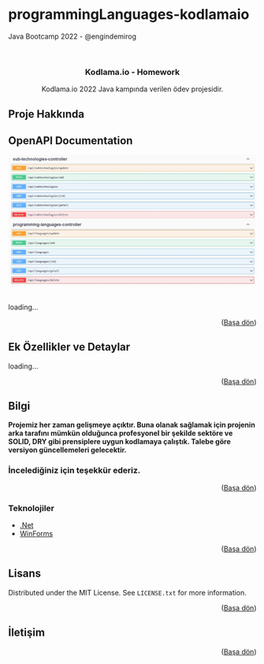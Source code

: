 # programmingLanguages-kodlamaio
Java Bootcamp 2022 - @engindemirog

<div id="top"></div>
<!-- PROJECT LOGO -->
<br />
<div align="center">

<h3 align="center">Kodlama.io - Homework</h3>

  <p align="center">
    Kodlama.io 2022 Java kampında verilen ödev projesidir.
  </p>
</div>


<!-- ABOUT THE PROJECT -->
## Proje Hakkında

## OpenAPI Documentation
<p float="left">
<img src="https://github.com/emrecanAy/programmingLanguages-kodlamaio/blob/master/swagger-api-endpoints.jpg" />
<img width="500" src="" />
</p>
loading...

<p align="right">(<a href="#top">Başa dön</a>)</p>

## Ek Özellikler ve Detaylar

loading...

<p align="right">(<a href="#top">Başa dön</a>)</p>

## Bilgi

<b>Projemiz her zaman gelişmeye açıktır. Buna olanak sağlamak için projenin arka tarafını mümkün olduğunca profesyonel bir şekilde sektöre ve SOLID, DRY gibi prensiplere uygun kodlamaya çalıştık.
Talebe göre versiyon güncellemeleri gelecektir. 
</b>
<h3>İncelediğiniz için teşekkür ederiz.</h3>

<p align="right">(<a href="#top">Başa dön</a>)</p>


### Teknolojiler

* [.Net](https://docs.microsoft.com/tr-tr/dotnet/welcome)
* [WinForms](https://docs.microsoft.com/tr-tr/dotnet/desktop/winforms/overview/?view=netdesktop-6.0)

<p align="right">(<a href="#top">Başa dön</a>)</p>



<!-- LICENSE -->
## Lisans

Distributed under the MIT License. See `LICENSE.txt` for more information.

<p align="right">(<a href="#top">Başa dön</a>)</p>


<!-- CONTACT -->
## İletişim

<p align="right">(<a href="#top">Başa dön</a>)</p>
